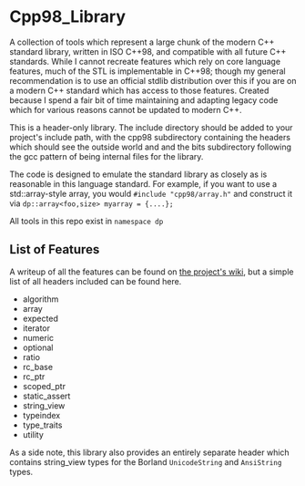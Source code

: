 # Cpp98_Library
A collection of tools which represent a large chunk of the modern C++ standard library, written in ISO C++98, and compatible with all future C++ standards. While I cannot recreate features which rely on core language features, much of the STL is implementable in C++98; though my general recommendation is to use an official stdlib distribution over this if you are on a modern C++ standard which has access to those features.
Created because I spend a fair bit of time maintaining and adapting legacy code which for various reasons cannot be updated to modern C++.

This is a header-only library. The include directory should be added to your project's include path, with the cpp98 subdirectory containing the headers which should see the outside world and and the bits subdirectory following the gcc pattern of being internal files for the library.

The code is designed to emulate the standard library as closely as is reasonable in this language standard. For example, if you want to use a std::array-style array, you would `#include "cpp98/array.h"` and construct it via `dp::array<foo,size> myarray = {....};`

All tools in this repo exist in `namespace dp`

## List of Features

A writeup of all the features can be found on [the project's wiki](https://github.com/DryPerspective/Cpp98_Library/wiki), but a simple list of all headers included can be found here.

* algorithm
* array
* expected 
* iterator
* numeric
* optional 
* ratio
* rc_base 
* rc_ptr 
* scoped_ptr
* static_assert 
* string_view
* typeindex
* type_traits 
* utility

As a side note, this library also provides an entirely separate header which contains string_view types for the Borland `UnicodeString` and `AnsiString` types.



